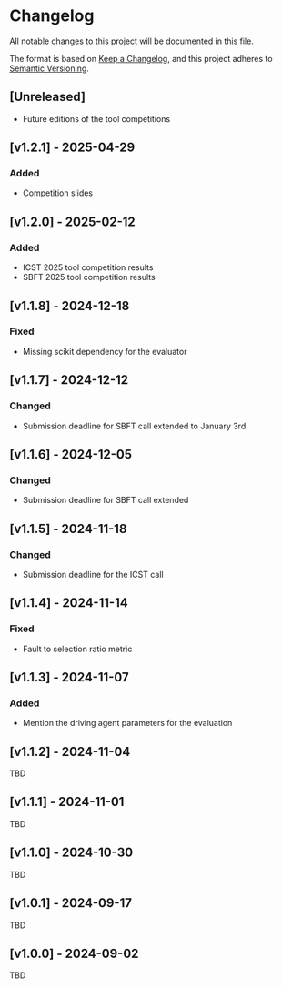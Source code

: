 # Changelog
All notable changes to this project will be documented in this file.

The format is based on [Keep a Changelog](https://keepachangelog.com/en/1.1.0/), and this project adheres to [Semantic Versioning](https://semver.org/spec/v2.0.0.html).

## [Unreleased]
- Future editions of the tool competitions

## [v1.2.1] - 2025-04-29
### Added
- Competition slides

## [v1.2.0] - 2025-02-12
### Added
- ICST 2025 tool competition results
- SBFT 2025 tool competition results

## [v1.1.8] - 2024-12-18
### Fixed
- Missing scikit dependency for the evaluator

## [v1.1.7] - 2024-12-12
### Changed
- Submission deadline for SBFT call extended to January 3rd

## [v1.1.6] - 2024-12-05
### Changed
- Submission deadline for SBFT call extended

## [v1.1.5] - 2024-11-18
### Changed
- Submission deadline for the ICST call

## [v1.1.4] - 2024-11-14
### Fixed
- Fault to selection ratio metric

## [v1.1.3] - 2024-11-07
### Added
- Mention the driving agent parameters for the evaluation

## [v1.1.2] - 2024-11-04
TBD

## [v1.1.1] - 2024-11-01
TBD

## [v1.1.0] - 2024-10-30
TBD

## [v1.0.1] - 2024-09-17
TBD

## [v1.0.0] - 2024-09-02
TBD

